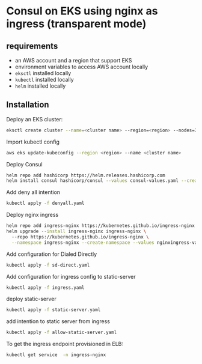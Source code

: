 # Consul on EKS using nginx as ingress (transparent mode)

## requirements
- an AWS account and a region that support EKS
- environment variables to access AWS account locally
- `eksctl` installed locally
- `kubectl` installed locally
- `helm` installed locally

## Installation

Deploy an EKS cluster:

```bash
eksctl create cluster --name=<cluster name> --region=<region> --nodes=3 --version 1.21
```

Import kubectl config

```bash
aws eks update-kubeconfig --region <region> --name <cluster name>
```

Deploy Consul

```bash
helm repo add hashicorp https://helm.releases.hashicorp.com
helm install consul hashicorp/consul --values consul-values.yaml --create-namespace --namespace consul
```

Add deny all intention
```bash
kubectl apply -f denyall.yaml
```

Deploy nginx ingress
```bash
helm repo add ingress-nginx https://kubernetes.github.io/ingress-nginx
helm upgrade --install ingress-nginx ingress-nginx \                                                                                                    ─╯
  --repo https://kubernetes.github.io/ingress-nginx \
  --namespace ingress-nginx --create-namespace --values nginxingress-values.yaml
```

Add configuration for Dialed Directly

```bash
kubectl apply -f sd-direct.yaml
```

Add configuration for ingress config to static-server
```bash
kubectl apply -f ingress.yaml
```

deploy static-server
```bash
kubectl apply -f static-server.yaml
```

add intention to static server from ingress
```bash
kubectl apply -f allow-static-server.yaml
```

To get the ingress endpoint provisioned in ELB:
```bash
kubectl get service  -n ingress-nginx
```


